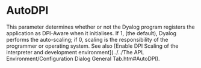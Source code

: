 # AutoDPI

This parameter determines whether or not the Dyalog program registers the application as DPI-Aware when it initialises. If 1, (the default), Dyalog performs the auto-scaling; if 0, scaling is the responsibility of the programmer or operating system. See also [Enable DPI Scaling of the interpreter and development environment](../../The APL Environment/Configuration Dialog General Tab.htm#AutoDPI).
